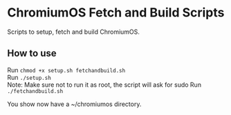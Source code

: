 # ChromiumOS Fetch and Build Scripts
Scripts to setup, fetch and build ChromiumOS.

## How to use
Run `chmod +x setup.sh fetchandbuild.sh`  
Run  `./setup.sh`  
Note: Make sure not to run it as root, the script will ask for sudo 
Run `./fetchandbuild.sh`  

You show now have a ~/chromiumos directory.
